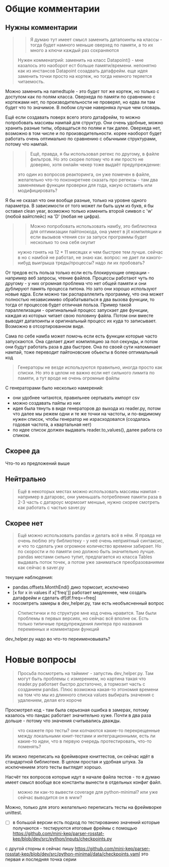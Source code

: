 Общие комментарии
=================

Нужны комментарии
-----------------

> > Я думаю тут имеет смысл заменить датапоинты на классы - тогда будет намного 
> > меньше оверхед по памяти, а то их много а ключи каждый раз сохраняются
> 
> Нужен комменатрий: заменить на класс Datapoint() - мне казалось это наоборот 
> ест больше памяти/времени. непонятно как из инстансов Datapoint созадвать 
> датафрейм. еще идея заменить точки просто на кортеж, но тогда немного 
> теряется читаемость. 

Можно заменить на namedtuple - это будет тот же кортеж, но только с доступом как
по полям класса. Оверхеда по памяти по сравнению с кортежами нет, по
производительности не проверял, но едва ли там будет что то значимое.
В любом случае наверняка лучше чем словарь.

Ещё если создавать поверх всего этого датафрейм, то можно попробовать массивы
нампай для структур. Они очень удобные, можно хранить разные типы, обращаться
по полям и так далее. Оверхеда нет, возможно в том числе и по производительности. корее наоборот будет работать очень оптимально по сравнению с обычными структурами,
потому что нампай.

> > Ещё, правда, я бы использовал регекс по другому, в файле фильтров. 
> > Но это скорее потому что я им просто не доверяю, хотя онлайн чекер тоже 
> > выдаёт предупреждение:
> 
> это один из вопросов реакторинга, он уже помечен в файле, желательно что-то 
> поконкретнее сказать про регексы - там два заменяемые функции проверки для года, 
> какую оставить или модифицировать?

Я бы не сказал что они вообще разные, только на уровне одного параметра.
В зависимости от того может ли быть шум из букв, я бы оставил clean year,
возможно только изменить второй символ с 'w' (любой вайтспейс) на 'D'
(любая не цифра).

> > Можно попробовать использовать намбу, это библиотека для оптимизации пайтонокода, 
> > она умеет в jit компиляции и если вызывов чтения csv за запуск программы будет 
> > несколько то она себя окупит
> 
> нужно гонять на 12 * 11 месяцах и чем быстрее тем лучше. сейчас в 
> но с намбой не работал, не знаю как. вопрос: не дает ли какого-нибуд выигрыша 
> треды/процессы? надо ли их пробовать?

От тредов есть польза только если есть блокирующие операции - например веб
запросы, чтение файлов. Процессы работают чуть по другому - у них огромная
проблема что нет общей памяти и они дублируют память процесса питона. Но зато
они хорошо используют новые ядра. Если можно так распараллелить программу,
что она может полностью независимиво обрабатываться в два вызова функции,
то тогда от процессов будет отличная польза. Пример такой параллелизации -
оригинальный процесс запускает две функции, каждая из которых читает свою
половину файла. Потом они вместе выводят датапоинты и оригинальный процесс их куда
то записывает. Возможно в отсортированном виде.

Сама по себе намба может помочь если есть функции которые часто запускаются.
Она сделает джит компиляцию за пол секунды, и потом они будут работать раза
в два быстрее. Она по своей сути напоминает нампай, тоже переводит пайтоновские
обьекты в более оптимальный код

> Генераторы не везде используются правильно, иногда просто как списки. Но это в целом не важно если нет 
> сильного лимита по памяти, а тут вроде не очень огромные файлы

C генераторами было несколько намерений:
- они удобнее читаются, правильнее оертывать импорт csv  
- можно создавать пайпы из них 
- идея была тянуть в виде генераторов до выхода из reader.py, потом что далее мы режем
  одни и те же точки на частоты, и по-видимому нужен список, чтобы генератор не израсходовался
  (создалась годовая частота, а квартальная нет)
- по идее список должен выдавать reader.to_values(), далее работа со спиком.  

Скорее да
----------    

Что-то из предложений выше
    
Нейтрально
----------    
    
>Ещё в некоторых местах можно использовать массивы нампая - например в датаровс, 
>они уменьшать потребление памяти раза в 2-3
часть с датароус мормозит меншье, нужно скорее смотреть как работать с частью saver.py

    
Скорее нет
----------    
> Ещё можно использовать pandas и делать всё в нём. Я правда не очень люблю эту 
> библиотеку - у неё очень неприятный синтаксис, и что то сделать уже огромное количество времени забирает. 
> Но по скорости и по памяти оно должно быть значительно лучше.
pandas меcтами сильно тупит, предлагается из класса Tables выдавать поток точек, 
а потом уже заниматься преобразованиями как сейчас в saver.py

текущие наблюдения:
- pandas.offsets.MonthEnd() дико тормозит, исключено
- [x for x in values if x['freq']] работает медленнее, чем создать датафрейм и сделать df[df.freq==freq]
- посомтреть замеры в dev_helper.py, там есть необъясненный вопрос


> Стилистички и по структуре мне код очень нравится. Там были проблемы в первых версиях, 
> но сейчас всё вполне ок. Есть только типичные предупреждения линтера про названия 
> переменных и комментарии функций

dev_helper.py надо во что-то переименовывать?

Новые вопросы
=============

> Просьба посмотреть на тайминг - запустиь dev_helper.py. Там могут быть проблемы 
> с измерением, но картина такая что reader.py работает быстро достаточно,
> а тормозит часть с созданием pandas. Плюс возможна какая-то этономия времени 
> на том что мы из длинного списка values выбирать значения с удалением, делая его короче

Просмотрел код - там была серьезная ошибка в замерах, потому казалось что пандас
работает значительно хуже. Почти в два раза дольше - потому что значения
считывались дважды.

> что скажете про тесты? они колчаются какие-то перекрещенные между 
> локальными юнит-тестами и интеграционными, есть ли какие-то идеи, что в первую 
> очередь протестировать, что-то поменять?

Их можно переписать на фреймворке юниттестов, он сейчас идёт в стандартной
библиотеке. В целом простая и удобная штука. За исключением этого тесты выглядят
хорошо.

Насчёт тех вопросов которые идут в начале файла тестов - то я думаю имеет смысл вообще все константы вынести в отдельных конфиг файл.

> можно ли как-то вывести coverage для python-minimal? или уже сейчас выводится он
> в www?

Можно, только для этого желательно переписать тесты на фреймворке unittest. 

- [ ] в большой версии есть подход по тестированию значений которые получаются -
тестируются итоговые фреймы с помощью 
https://github.com/mini-kep/parser-rosstat-kep/blob/dev/src/python/inputs/checkpoints.py

c другой сторны я сейчас пишу  https://github.com/mini-kep/parser-rosstat-kep/blob/dev/src/python-minimal/data/checkpoints.yaml
это первая и последняя точка серии 
